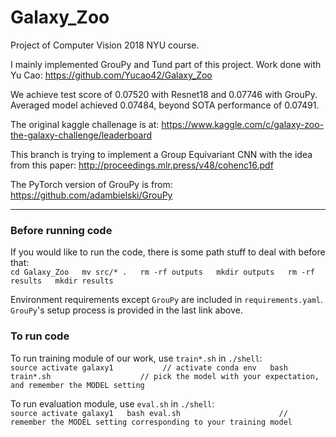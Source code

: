 # Galaxy_Zoo

Project of Computer Vision 2018 NYU course.

I mainly implemented GrouPy and Tund part of this project. Work done with Yu Cao:
https://github.com/Yucao42/Galaxy_Zoo

We achieve test score of 0.07520 with Resnet18 and 0.07746 with GrouPy. Averaged model achieved 0.07484, beyond SOTA performance of 0.07491.

The original kaggle challenage is at:
https://www.kaggle.com/c/galaxy-zoo-the-galaxy-challenge/leaderboard

This branch is trying to implement a Group Equivariant CNN with the idea from this paper:
http://proceedings.mlr.press/v48/cohenc16.pdf

The PyTorch version of GrouPy is from:
https://github.com/adambielski/GrouPy

_________________________________________________________________________________________________________________________

### Before running code

If you would like to run the code, there is some path stuff to deal with before that:\
`
cd Galaxy_Zoo  
mv src/* .  
rm -rf outputs  
mkdir outputs  
rm -rf results  
mkdir results  
`

Environment requirements except `GrouPy` are included in `requirements.yaml`. `GrouPy`'s setup process is provided in the last link above.

### To run code

To run training module of our work, use `train*.sh` in `./shell`:\
`
source activate galaxy1           // activate conda env  
bash train*.sh                    // pick the model with your expectation, and remember the MODEL setting  
`

To run evaluation module, use `eval.sh` in `./shell`:\
`
source activate galaxy1  
bash eval.sh                      // remember the MODEL setting corresponding to your training model  
`

